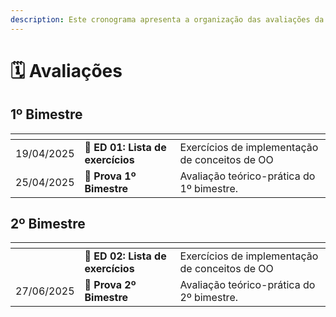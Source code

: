 ```yaml
---
description: Este cronograma apresenta a organização das avaliações da disciplina de POO.
---
```


# 🗓️ Avaliações

## 1º Bimestre

<table data-card-size="large" data-column-title-hidden data-view="cards"><thead><tr><th></th><th></th><th></th></tr></thead><tbody><tr><td>19/04/2025</td><td><span data-gb-custom-inline data-tag="emoji" data-code="1f4c4">📄</span> <strong>ED 01: Lista de exercícios</strong></td><td>Exercícios de implementação de conceitos de OO</td></tr><tr><td>25/04/2025</td><td><span data-gb-custom-inline data-tag="emoji" data-code="1f4dd">📝</span> <strong>Prova 1º Bimestre</strong> </td><td>Avaliação teórico-prática do 1º bimestre.</td></tr></tbody></table>

## 2º Bimestre

<table data-card-size="large" data-column-title-hidden data-view="cards"><thead><tr><th></th><th></th><th></th></tr></thead><tbody><tr><td></td><td><span data-gb-custom-inline data-tag="emoji" data-code="1f4c4">📄</span> <strong>ED 02: Lista de exercícios</strong></td><td>Exercícios de implementação de conceitos de OO</td></tr><tr><td>27/06/2025</td><td><span data-gb-custom-inline data-tag="emoji" data-code="1f4dd">📝</span> <strong>Prova 2º Bimestre</strong></td><td>Avaliação teórico-prática do 2º bimestre.</td></tr></tbody></table>
